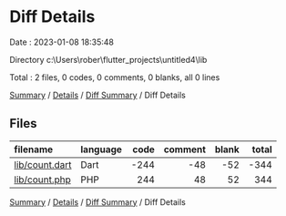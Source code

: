 # Diff Details

Date : 2023-01-08 18:35:48

Directory c:\\Users\\rober\\flutter_projects\\untitled4\\lib

Total : 2 files,  0 codes, 0 comments, 0 blanks, all 0 lines

[Summary](results.md) / [Details](details.md) / [Diff Summary](diff.md) / Diff Details

## Files
| filename | language | code | comment | blank | total |
| :--- | :--- | ---: | ---: | ---: | ---: |
| [lib/count.dart](/lib/count.dart) | Dart | -244 | -48 | -52 | -344 |
| [lib/count.php](/lib/count.php) | PHP | 244 | 48 | 52 | 344 |

[Summary](results.md) / [Details](details.md) / [Diff Summary](diff.md) / Diff Details